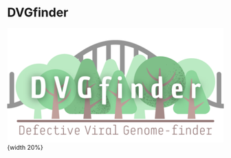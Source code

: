 # DVGfinder
![](https://github.com/MJmaolu/DVGfinder/blob/main/LOGO%20DVGfinder_marron.png) {width 20%}
